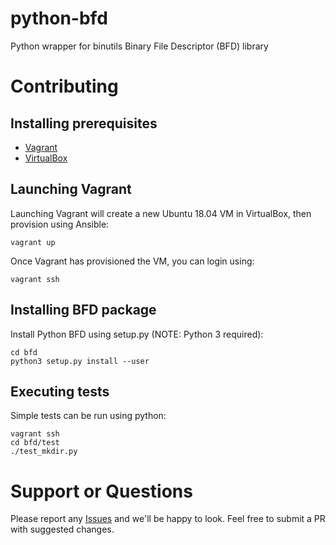 # python-bfd
Python wrapper for binutils Binary File Descriptor (BFD) library

# Contributing

## Installing prerequisites

* [Vagrant](https://www.vagrantup.com/downloads.html)
* [VirtualBox](https://www.virtualbox.org/wiki/Downloads)

## Launching Vagrant

Launching Vagrant will create a new Ubuntu 18.04 VM in VirtualBox, then
provision using Ansible:
```
vagrant up
```
Once Vagrant has provisioned the VM, you can login using:
```
vagrant ssh
```

## Installing BFD package

Install Python BFD using setup.py (NOTE: Python 3 required):
```
cd bfd
python3 setup.py install --user
```

## Executing tests

Simple tests can be run using python:
```
vagrant ssh
cd bfd/test
./test_mkdir.py
```

# Support or Questions

Please report any [Issues](https://github.com/syscall7/python-bfd/issues/new) and
we'll be happy to look.  Feel free to submit a PR with suggested changes.
